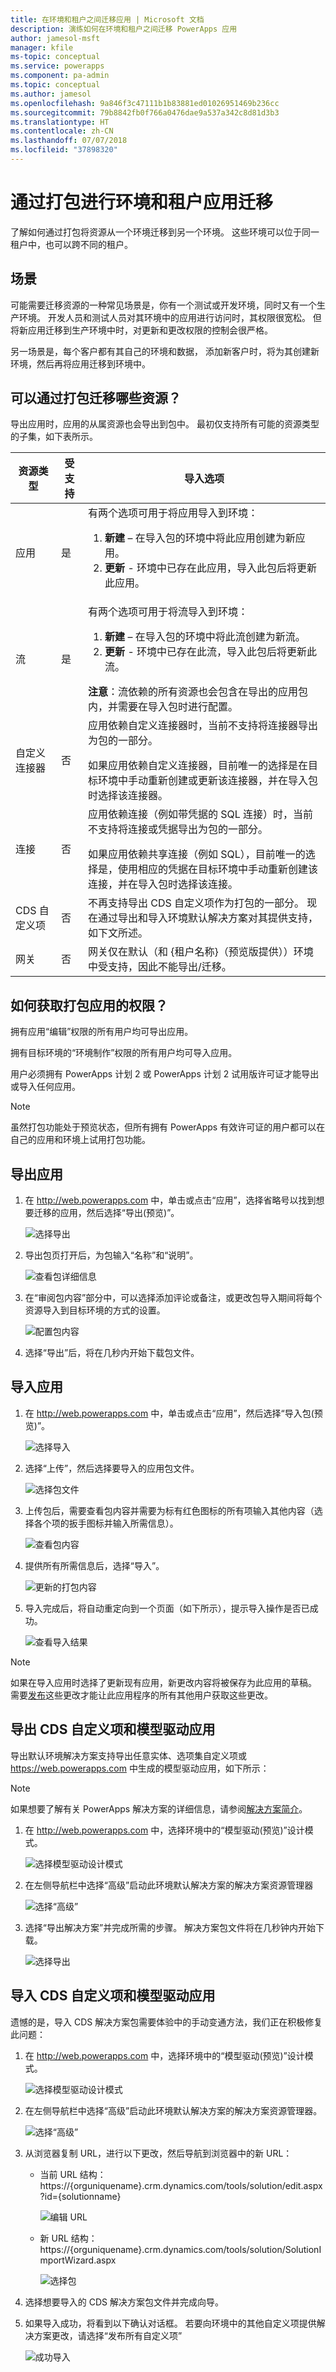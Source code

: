 ```yaml
---
title: 在环境和租户之间迁移应用 | Microsoft 文档
description: 演练如何在环境和租户之间迁移 PowerApps 应用
author: jamesol-msft
manager: kfile
ms-topic: conceptual
ms.service: powerapps
ms.component: pa-admin
ms.topic: conceptual
ms.author: jamesol
ms.openlocfilehash: 9a846f3c47111b1b83881ed01026951469b236cc
ms.sourcegitcommit: 79b8842fb0f766a0476dae9a537a342c8d81d3b3
ms.translationtype: HT
ms.contentlocale: zh-CN
ms.lasthandoff: 07/07/2018
ms.locfileid: "37898320"
---
```

# <a name="environment-and-tenant-app-migration-through-packaging"></a>通过打包进行环境和租户应用迁移
了解如何通过打包将资源从一个环境迁移到另一个环境。 这些环境可以位于同一租户中，也可以跨不同的租户。

## <a name="the-scenario"></a>场景
可能需要迁移资源的一种常见场景是，你有一个测试或开发环境，同时又有一个生产环境。 开发人员和测试人员对其环境中的应用进行访问时，其权限很宽松。 但将新应用迁移到生产环境中时，对更新和更改权限的控制会很严格。

另一场景是，每个客户都有其自己的环境和数据， 添加新客户时，将为其创建新环境，然后再将应用迁移到环境中。

## <a name="which-resources-can-i-migrate-through-packaging"></a>可以通过打包迁移哪些资源？
导出应用时，应用的从属资源也会导出到包中。  最初仅支持所有可能的资源类型的子集，如下表所示。

| 资源类型 | 受支持 | 导入选项 |
| --- | --- | --- |
| 应用 |是 |有两个选项可用于将应用导入到环境： <ol><li><b>新建</b> – 在导入包的环境中将此应用创建为新应用。</li> <li><b>更新</b> - 环境中已存在此应用，导入此包后将更新此应用。</li></ol> |
| 流 |是 |有两个选项可用于将流导入到环境： <ol><li><b>新建</b> – 在导入包的环境中将此流创建为新流。</li> <li><b>更新</b> - 环境中已存在此流，导入此包后将更新此流。</li></ol> <b>注意</b>：流依赖的所有资源也会包含在导出的应用包内，并需要在导入包时进行配置。 |
| 自定义连接器 |否 |应用依赖自定义连接器时，当前不<b></b>支持将连接器导出为包的一部分。 <p></p> 如果应用依赖自定义连接器，目前唯一的选择是在目标环境中手动重新创建或更新该连接器，并在导入包时选择该连接器。 |
| 连接 |否 |应用依赖连接（例如带凭据的 SQL 连接）时，当前不支持将连接或凭据导出为包的一部分。 <p></p> 如果应用依赖共享连接（例如 SQL），目前唯一的选择是，使用相应的凭据在目标环境中手动重新创建该连接，并在导入包时选择该连接。 |
| CDS 自定义项 |否 |不再支持导出 CDS 自定义项作为打包的一部分。 现在通过导出和导入环境默认解决方案对其提供支持，如下文所述。 |
| 网关 |否 |网关仅在默认（和 {租户名称}（预览版提供））环境中受支持，因此不能导出/迁移。 |

## <a name="how-do-i-get-access-to-packaging-for-my-app"></a>如何获取打包应用的权限？
拥有应用“编辑”权限的所有用户均可导出应用。

拥有目标环境的“环境制作”权限的所有用户均可导入应用。

用户必须拥有 PowerApps 计划 2 或 PowerApps 计划 2 试用版许可证才能导出或导入任何应用。

> [!NOTE]
> 虽然打包功能处于预览状态，但所有拥有 PowerApps 有效许可证的用户都可以在自己的应用和环境上试用打包功能。

## <a name="exporting-an-app"></a>导出应用
1. 在 http://web.powerapps.com 中，单击或点击“应用”，选择省略号以找到想要迁移的应用，然后选择“导出(预览)”。

    ![选择导出](./media/environment-and-tenant-migration/select-export.png)
2. 导出包页打开后，为包输入“名称”和“说明”。

    ![查看包详细信息](./media/environment-and-tenant-migration/package-details.png)
3. 在“审阅包内容”部分中，可以选择添加评论或备注，或更改包导入期间将每个资源导入到目标环境的方式的设置。

    ![配置包内容](./media/environment-and-tenant-migration/export-package-content.png)

4. 选择“导出”后，将在几秒内开始下载包文件。

## <a name="importing-an-app"></a>导入应用
1. 在 http://web.powerapps.com 中，单击或点击“应用”，然后选择“导入包(预览)”。

    ![选择导入](./media/environment-and-tenant-migration/select-import.png)
2. 选择“上传”，然后选择要导入的应用包文件。

    ![选择包文件](./media/environment-and-tenant-migration/select-file.png)
3. 上传包后，需要查看包内容并需要为标有红色图标的所有项输入其他内容（选择各个项的扳手图标并输入所需信息）。

    ![查看包内容](./media/environment-and-tenant-migration/import-package-content.png)
4. 提供所有所需信息后，选择“导入”。

    ![更新的打包内容](./media/environment-and-tenant-migration/import-package-content-dirty.png)
5. 导入完成后，将自动重定向到一个页面（如下所示），提示导入操作是否已成功。

    ![查看导入结果](./media/environment-and-tenant-migration/import-results.png)

> [!NOTE]
>  如果在导入应用时选择了更新现有应用，新更改内容将被保存为此应用的草稿。  需要[发布](http://powerapps.microsoft.com/tutorials/save-publish-app/#publish-an-app)这些更改才能让此应用程序的所有其他用户获取这些更改。
>
>

## <a name="exporting-cds-customizations-and-model-driven-apps"></a>导出 CDS 自定义项和模型驱动应用
导出默认环境解决方案支持导出任意实体、选项集自定义项或 https://web.powerapps.com 中生成的模型驱动应用，如下所示：
> [!NOTE]
>  如果想要了解有关 PowerApps 解决方案的详细信息，请参阅[解决方案简介](../developer/common-data-service/introduction-solutions.md)。
>
>

1. 在 http://web.powerapps.com 中，选择环境中的“模型驱动(预览)”设计模式。

    ![选择模型驱动设计模式](./media/environment-and-tenant-migration/select-model-driven.png)

2. 在左侧导航栏中选择“高级”启动此环境默认解决方案的解决方案资源管理器

    ![选择“高级”](./media/environment-and-tenant-migration/select-advanced.png)

3. 选择“导出解决方案”并完成所需的步骤。  解决方案包文件将在几秒钟内开始下载。

    ![选择导出](./media/environment-and-tenant-migration/select-export-solution.png)

## <a name="importing-cds-customization-and-model-driven-apps"></a>导入 CDS 自定义项和模型驱动应用
遗憾的是，导入 CDS 解决方案包需要体验中的手动变通方法，我们正在积极修复此问题：

1. 在 http://web.powerapps.com 中，选择环境中的“模型驱动(预览)”设计模式。

    ![选择模型驱动设计模式](./media/environment-and-tenant-migration/select-model-driven.png)

2. 在左侧导航栏中选择“高级”启动此环境默认解决方案的解决方案资源管理器。

    ![选择“高级”](./media/environment-and-tenant-migration/select-advanced.png)

3. 从浏览器复制 URL，进行以下更改，然后导航到浏览器中的新 URL：

   * 当前 URL 结构：https://{orguniquename}.crm.dynamics.com/tools/solution/edit.aspx?id={solutionname}

       ![编辑 URL](./media/environment-and-tenant-migration/edit-url.png)

   * 新 URL 结构：https://{orguniquename}.crm.dynamics.com/tools/solution/SolutionImportWizard.aspx

       ![选择包](./media/environment-and-tenant-migration/select-package.png)

4. 选择想要导入的 CDS 解决方案包文件并完成向导。

5. 如果导入成功，将看到以下确认对话框。 若要向环境中的其他自定义项提供解决方案更改，请选择“发布所有自定义项”

    ![成功导入](./media/environment-and-tenant-migration/successful-import.png)
